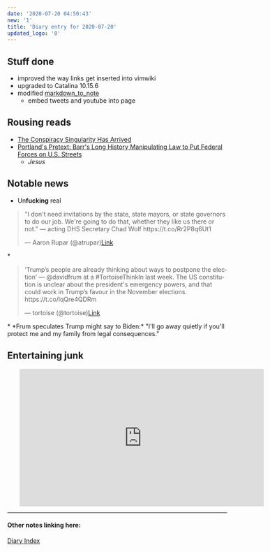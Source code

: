 ```yaml
---
date: '2020-07-20 04:50:43'
new: '1'
title: 'Diary entry for 2020-07-20'
updated_logo: '0'
---
```

## Stuff done
* improved the way links get inserted into vimwiki
* upgraded to Catalina 10.15.6
* modified [markdown_to_note](/markdown_to_note)
  * embed tweets and youtube into page

## Rousing reads
* [The Conspiracy Singularity Has Arrived](https://www.vice.com/en_us/article/v7gz53/the-conspiracy-singularity-has-arrived?utm_source=digg)
* [Portland's Pretext: Barr's Long History Manipulating Law to Put Federal Forces on U.S. Streets](https://www.justsecurity.org/71512/portlands-pretext-barrs-long-history-manipulating-law-to-put-federal-forces-on-u-s-streets/)
  * *Jesus*

## Notable news
* Un**fucking** real
<blockquote class="twitter-tweet"><p lang="en" dir="ltr">"I don't need invitations by the state, state mayors, or state governors to do our job. We're going to do that, whether they like us there or not.” — acting DHS Secretary Chad Wolf https://t.co/Rr2P8q6Ut1</p>&mdash; Aaron Rupar (@atrupar)<a href="https://twitter.com/atrupar/status/1285224329878306817)?ref_src=twsrc%5#tfw">Link</a></blockquote><script async src="https://platform.twitter.com/widgets.js" charset="utf-8"></script>
* <blockquote class="twitter-tweet"><p lang="en" dir="ltr">‘Trump’s people are already thinking about ways to postpone the election’ — @davidfrum at a #TortoiseThinkIn last week. The US constitution is unclear about the president's emergency powers, and that could work in Trump’s favour in the November elections. https://t.co/lqQre4QDRm</p>&mdash; tortoise (@tortoise)<a href="https://twitter.com/tortoise/status/1285288366683099137)?ref_src=twsrc%5#tfw">Link</a></blockquote><script async src="https://platform.twitter.com/widgets.js" charset="utf-8"></script>
  * *Frum speculates Trump might say to Biden:* "I'll go away quietly if you'll protect me and my family from legal consequences."

## Entertaining junk
<iframe width="560" style="margin-left: 2.0em" height="315" src="https://www.youtube.com/embed/1O0F4DIrzjo" frameborder="0" allow="accelerometer; autoplay; encrypted-media; gyroscope; picture-in-picture" allowfullscreen></iframe>

---
#### Other notes linking here:

[Diary Index](/diary)
